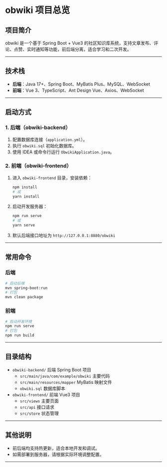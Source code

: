 # obwiki 项目总览

## 项目简介
obwiki 是一个基于 Spring Boot + Vue3 的社区知识库系统，支持文章发布、评论、点赞、实时通知等功能，前后端分离，适合学习和二次开发。

---

## 技术栈
- **后端**：Java 17+、Spring Boot、MyBatis Plus、MySQL、WebSocket
- **前端**：Vue 3、TypeScript、Ant Design Vue、Axios、WebSocket

---

## 启动方式

### 1. 后端（obwiki-backend）
1. 配置数据库连接（`application.yml`）。
2. 执行 `obwiki.sql` 初始化数据库。
3. 使用 IDEA 或命令行运行 `ObwikiApplication.java`。

### 2. 前端（obwiki-frontend）
1. 进入 `obwiki-frontend` 目录，安装依赖：
   ```bash
   npm install
   # 或
   yarn install
   ```
2. 启动开发服务器：
   ```bash
   npm run serve
   # 或
   yarn serve
   ```
3. 默认后端接口地址为 `http://127.0.0.1:8880/obwiki`

---

## 常用命令

### 后端
```bash
# 启动后端
mvn spring-boot:run
# 打包
mvn clean package
```

### 前端
```bash
# 启动开发环境
npm run serve
# 打包
npm run build
```

---

## 目录结构

- `obwiki-backend/`      后端 Spring Boot 项目
  - `src/main/java/com/example/obwiki`  主要代码
  - `src/main/resources/mapper`         MyBatis 映射文件
  - `obwiki.sql`                        数据库脚本
- `obwiki-frontend/`     前端 Vue3 项目
  - `src/views`      主要页面
  - `src/api`        接口请求
  - `src/store`      状态管理

---

## 其他说明
- 前后端均支持热更新，适合本地开发和调试。
- 如需部署到服务器，请根据实际环境调整配置。

---
